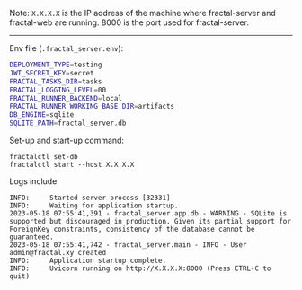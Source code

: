 Note: `X.X.X.X` is the IP address of the machine where fractal-server and fractal-web are running. 8000 is the port used for fractal-server.

---

Env file (`.fractal_server.env`):
```bash
DEPLOYMENT_TYPE=testing
JWT_SECRET_KEY=secret
FRACTAL_TASKS_DIR=tasks
FRACTAL_LOGGING_LEVEL=00
FRACTAL_RUNNER_BACKEND=local
FRACTAL_RUNNER_WORKING_BASE_DIR=artifacts
DB_ENGINE=sqlite
SQLITE_PATH=fractal_server.db
```

Set-up and start-up command:
```
fractalctl set-db
fractalctl start --host X.X.X.X
```

Logs include
```
INFO:     Started server process [32331]
INFO:     Waiting for application startup.
2023-05-18 07:55:41,391 - fractal_server.app.db - WARNING - SQLite is supported but discouraged in production. Given its partial support for ForeignKey constraints, consistency of the database cannot be guaranteed.
2023-05-18 07:55:41,742 - fractal_server.main - INFO - User admin@fractal.xy created
INFO:     Application startup complete.
INFO:     Uvicorn running on http://X.X.X.X:8000 (Press CTRL+C to quit)
```
